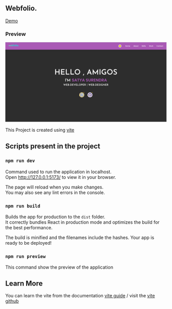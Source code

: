 ## Webfolio.

[Demo](https://satya-hash.github.io/Webfolio./)

### Preview

![preview](./src/assets/project.png)

This Project is created using [vite](https://github.com/vitejs/vite)

## Scripts present in the project

### `npm run dev`

Command used to run the application in localhost.\
Open http://127.0.0.1:5173/ to view it in your browser.

The page will reload when you make changes.\
You may also see any lint errors in the console.

### `npm run build`

Builds the app for production to the `dist` folder.\
It correctly bundles React in production mode and optimizes the build for the best performance.

The build is minified and the filenames include the hashes.
Your app is ready to be deployed!

### `npm run preview`

This command show the preview of the application

## Learn More

You can learn the vite from the documentation [vite guide](https://vitejs.dev/guide/) / visit the [vite github](https://github.com/vitejs/vite)
